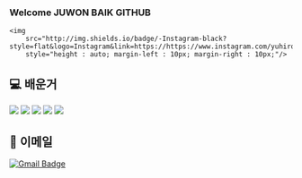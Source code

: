 ### Welcome JUWON BAIK GITHUB 

    <img 
        src="http://img.shields.io/badge/-Instagram-black?style=flat&logo=Instagram&link=https://https://www.instagram.com/yuhiro0o/"
        style="height : auto; margin-left : 10px; margin-right : 10px;"/>
</a>

## 💻 배운거
<img src="https://img.shields.io/badge/JAVA-007396?style=for-the-badge&logo=java&logoColor=white"> <img src="https://img.shields.io/badge/mariaDB-003545?style=for-the-badge&logo=mariaDB&logoColor=white"> <img src="https://img.shields.io/badge/javascript-F7DF1E?style=for-the-badge&logo=javascript&logoColor=black"> <img src="https://img.shields.io/badge/jquery-0769AD?style=for-the-badge&logo=jquery&logoColor=white"> <img src="https://img.shields.io/badge/html-E34F26?style=for-the-badge&logo=html5&logoColor=white"> 

## 📧 이메일
[![Gmail Badge](https://img.shields.io/badge/Gmail-D14836?style=flat&logo=Gmail&logoColor=white)](mailto:qorwndnjs04@gmail.com)















